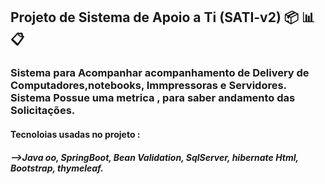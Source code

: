 ## Projeto de Sistema de Apoio a Ti (SATI-v2) 📦 📊 📋 

### Sistema para Acompanhar acompanhamento de Delivery de Computadores,notebooks, Immpressoras e  Servidores. Sistema Possue uma metrica , para saber  andamento das Solicitações.

#### Tecnoloias usadas no projeto : 
##### -->Java oo, SpringBoot, Bean Validation, SqlServer, hibernate Html, Bootstrap, thymeleaf. 

